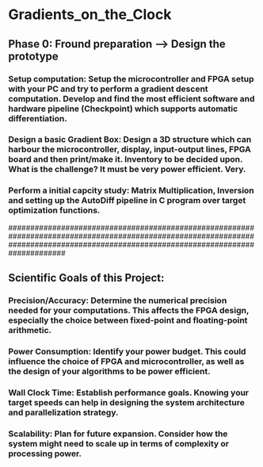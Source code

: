# Gradients_on_the_Clock


## Phase 0: Fround preparation --> Design the prototype

### Setup computation: Setup the microcontroller and FPGA setup with your PC and try to perform a gradient descent computation. Develop and find the most efficient software and hardware pipeline (Checkpoint) which supports automatic differentiation.

### Design a basic Gradient Box: Design a 3D structure which can harbour the microcontroller, display, input-output lines, FPGA board and then print/make it. Inventory to be decided upon. What is the challenge? It must be very power efficient. Very.

### Perform a initial capcity study: Matrix Multiplication, Inversion and setting up the AutoDiff pipeline in C program over target optimization functions.

#####################################################################################################################################################################################

## Scientific Goals of this Project:

### Precision/Accuracy: Determine the numerical precision needed for your computations. This affects the FPGA design, especially the choice between fixed-point and floating-point arithmetic.
### Power Consumption: Identify your power budget. This could influence the choice of FPGA and microcontroller, as well as the design of your algorithms to be power efficient.
### Wall Clock Time: Establish performance goals. Knowing your target speeds can help in designing the system architecture and parallelization strategy.
### Scalability: Plan for future expansion. Consider how the system might need to scale up in terms of complexity or processing power.
